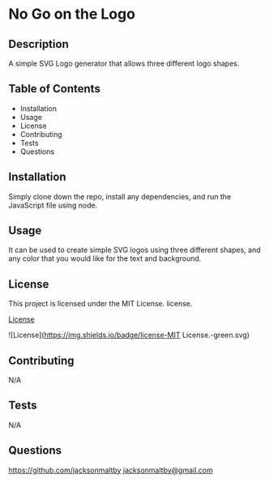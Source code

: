 # No Go on the Logo

## Description 
  
A simple SVG Logo generator that allows three different logo shapes.
  
## Table of Contents 
  
* Installation
* Usage
* License
* Contributing
* Tests
* Questions
  
## Installation
  
Simply clone down the repo, install any dependencies, and run the JavaScript file using node.
  
## Usage 
  
It can be used to create simple SVG logos using three different shapes, and any color that you would like for the text and background.

## License
    
This project is licensed under the MIT License. license.

[License](License)

![License](https://img.shields.io/badge/license-MIT License.-green.svg)
  
## Contributing
  
N/A
  
## Tests
  
N/A
  
## Questions
  
https://github.com/jacksonmaltby jacksonmaltby@gmail.com 

